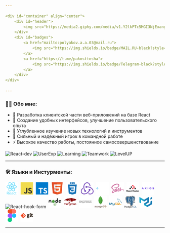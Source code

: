 ```yaml
---

<div id="container" align="center">
	<div id="header">
		<img src="https://media2.giphy.com/media/v1.Y2lkPTc5MGI3NjExangwazVvNXptZHQ3a3o5N2d5NWg1YXdhcGwwemJwNzIybG1kNTMwaiZlcD12MV9pbnRlcm5hbF9naWZfYnlfaWQmY3Q9Zw/f4ztZcdm9Fi90vL4Zd/giphy.gif" width="500"/>
	</div>
	<div id="badges">
		<a href="mailto:polyakov.a.a.03@mail.ru">
			<img src="https://img.shields.io/badge/MAIL.RU-black?style=for-the-badge&logo=gmail&logoColor=white" alt="Email Badge"/>
		</a>
		<a href="https://t.me/pakosttosha">
			<img src="https://img.shields.io/badge/Telegram-black?style=for-the-badge&logo=telegram&logoColor=white" alt="Telegram Badge"/>
		</a>
	</div>
</div>

---
```


### :man_technologist: Обо мне:

-  :seedling: Разработка клиентской части веб-приложений на базе React
-  :brain: Создание удобных интерфейсов, улучшение пользовательского опыта
-  :telescope: Углубленное изучение новых технологий и инструментов
-  :muscle: Сильный и надёжный игрок в командной работе
-  :zap: Высокое качество работы, постоянное самосовершенствование
<div height="120">
<img src="https://media1.giphy.com/media/v1.Y2lkPTc5MGI3NjExd2swMGEzd3oybjExOW0wbHZyYnEyZzkyaGtrZDZsenE2d2o4MmozMyZlcD12MV9pbnRlcm5hbF9naWZfYnlfaWQmY3Q9Zw/13twUEuUnCrEju/giphy.gif" alt="React-dev" height="120">
<img src="https://media1.giphy.com/media/v1.Y2lkPTc5MGI3NjExYTVhbW1mMTFmYjNpb2VmbWxmcHJrZ3JyN3c1Nzd5a2pjNjA4bG81biZlcD12MV9pbnRlcm5hbF9naWZfYnlfaWQmY3Q9Zw/2ikwIgNrmPZICNmRyX/giphy.gif" alt="UserExp" height="120">
<img src="https://media4.giphy.com/media/v1.Y2lkPTc5MGI3NjExMThqaWg2ZTRrNm1jbDcyNnRhdTV2bGR4NzRiZ2xrc2J5anFhYmpkdSZlcD12MV9pbnRlcm5hbF9naWZfYnlfaWQmY3Q9Zw/L1R1tvI9svkIWwpVYr/giphy.gif" alt="Learning" height="120">
<img src="https://media4.giphy.com/media/v1.Y2lkPTc5MGI3NjExYnBkaTU5cDI4ZzRndGJlODRkYm0waWh0NmYwbm50OXJ2eHhoZzR2MCZlcD12MV9pbnRlcm5hbF9naWZfYnlfaWQmY3Q9Zw/9yssegcqq1WDlPKdP4/giphy.gif" alt="Teamwork" height="120">
<img src="https://media2.giphy.com/media/v1.Y2lkPTc5MGI3NjExaGZxbnVidGZ5d2MyY2VsM2UweHozdzZhc3UwOWJtNTY5M3JlamVyNSZlcD12MV9pbnRlcm5hbF9naWZfYnlfaWQmY3Q9Zw/xNUyxiJoTYiWWyNMJw/giphy.gif" alt="LevelUP" height="120">
</div>

---

### :hammer_and_wrench: Языки и Инстурменты:

<div>
<img src="https://github.com/devicons/devicon/blob/master/icons/react/react-original-wordmark.svg" title="React" alt="React" width="40" height="40"/>&nbsp; <!-- React -->
<img src="https://github.com/devicons/devicon/blob/master/icons/javascript/javascript-original.svg" title="JavaScript" alt="JavaScript" width="40" height="40"/>&nbsp; <!-- JS -->
<img src="https://github.com/devicons/devicon/blob/master/icons/typescript/typescript-original.svg" title="Typescript" alt="Typescript" width="40" height="40"/>&nbsp; <!-- TS -->
<img src="https://github.com/devicons/devicon/blob/master/icons/html5/html5-original.svg" title="HTML5" alt="HTML" width="40" height="40"/>&nbsp; <!-- HTML -->
<img src="https://github.com/devicons/devicon/blob/master/icons/css3/css3-plain-wordmark.svg"  title="CSS3" alt="CSS" width="40" height="40"/>&nbsp; <!-- CSS -->
<img src="https://github.com/devicons/devicon/blob/master/icons/redux/redux-original.svg" title="Redux" alt="Redux" width="40" height="40"/>&nbsp; <!-- Redux -->
<img src="https://github.com/devicons/devicon/blob/master/icons/tailwindcss/tailwindcss-original-wordmark.svg" title="Tailwindcss" alt="Tailwindcss" width="40" height="40"/>&nbsp; <!-- Tailwindcss -->
<img src="https://github.com/devicons/devicon/blob/master/icons/sass/sass-original.svg" title="Sass" alt="Sass" width="40" height="40"/>&nbsp; <!-- Tailwindcss -->
<img src="https://github.com/devicons/devicon/blob/master/icons/reactrouter/reactrouter-original-wordmark.svg" title="Reactrouter" alt="Reactrouter" width="40" height="40"/>&nbsp; <!-- Reactrouter -->
<img src="https://github.com/devicons/devicon/blob/master/icons/axios/axios-plain-wordmark.svg" title="Axios" alt="Axios" width="40" height="40"/>&nbsp; <!-- Axios -->
<img src="https://react-hook-form.com/images/logo/react-hook-form-logo-only.svg" title="React-hook-form" alt="React-hook-form" width="40" height="40"/>&nbsp; <!-- React-hook-form -->
<img src="https://github.com/devicons/devicon/blob/master/icons/nodejs/nodejs-original-wordmark.svg" title="NodeJS" alt="NodeJS" width="40" height="40"/>&nbsp; <!-- NodeJS -->
<img src="https://github.com/devicons/devicon/blob/master/icons/mongoose/mongoose-original-wordmark.svg" title="Mongoose" alt="Mongoose" width="40" height="40"/>&nbsp; <!-- Mongoose -->
<img src="https://github.com/devicons/devicon/blob/master/icons/express/express-original-wordmark.svg" title="Express" alt="Express" width="40" height="40"/>&nbsp; <!-- Express -->
<img src="https://github.com/devicons/devicon/blob/master/icons/mongodb/mongodb-original-wordmark.svg" title="MongoDB" alt="MongoDB" width="40" height="40"/>&nbsp; <!-- MongoDB -->
<img src="https://github.com/devicons/devicon/blob/master/icons/mysql/mysql-original-wordmark.svg" title="MySQL"  alt="MySQL" width="40" height="40"/>&nbsp; <!-- MySQL -->
<img src="https://github.com/devicons/devicon/blob/master/icons/postgresql/postgresql-original-wordmark.svg" title="PostgreSQL"  alt="PostgreSQL" width="40" height="40"/>&nbsp; <!-- PostgreSQL -->
<img src="https://github.com/devicons/devicon/blob/master/icons/materialui/materialui-original.svg" title="Material UI" alt="Material UI" width="40" height="40"/>&nbsp; <!-- MaterialUI -->
<img src="https://github.com/devicons/devicon/blob/master/icons/figma/figma-original.svg" title="Figma" alt="Figma" width="40" height="40"/>&nbsp; <!-- Figma -->
<img src="https://github.com/devicons/devicon/blob/master/icons/git/git-original-wordmark.svg" title="Git" alt="Git" width="40" height="40"/>&nbsp; <!-- Git -->
</div>

---

